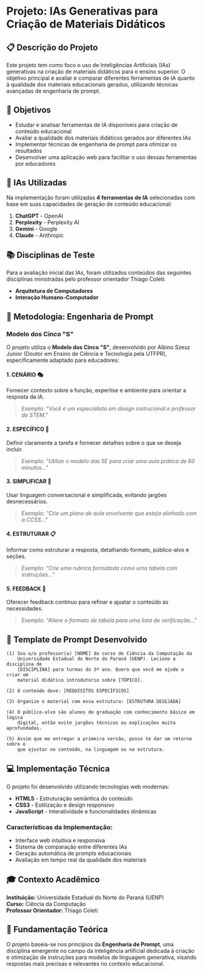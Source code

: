 # Projeto: IAs Generativas para Criação de Materiais Didáticos

## 📋 Descrição do Projeto

Este projeto tem como foco o uso de Inteligências Artificiais (IAs) generativas na criação de materiais didáticos para o ensino superior. O objetivo principal é avaliar e comparar diferentes ferramentas de IA quanto à qualidade dos materiais educacionais gerados, utilizando técnicas avançadas de engenharia de prompt.

## 🎯 Objetivos

- Estudar e analisar ferramentas de IA disponíveis para criação de conteúdo educacional
- Avaliar a qualidade dos materiais didáticos gerados por diferentes IAs
- Implementar técnicas de engenharia de prompt para otimizar os resultados
- Desenvolver uma aplicação web para facilitar o uso dessas ferramentas por educadores

## 🤖 IAs Utilizadas

Na implementação foram utilizadas **4 ferramentas de IA** selecionadas com base em suas capacidades de geração de conteúdo educacional:

1. **ChatGPT** - OpenAI
2. **Perplexity** - Perplexity AI
3. **Gemini** - Google
4. **Claude** - Anthropic

## 📚 Disciplinas de Teste

Para a avaliação inicial das IAs, foram utilizados conteúdos das seguintes disciplinas ministradas pelo professor orientador Thiago Coleti:

- **Arquitetura de Computadores**
- **Interação Humano-Computador**

## 🔧 Metodologia: Engenharia de Prompt

### Modelo dos Cinco "S"

O projeto utiliza o **Modelo dos Cinco "S"**, desenvolvido por Albino Szesz Junior (Doutor em Ensino de Ciência e Tecnologia pela UTFPR), especificamente adaptado para educadores:

#### 1. **CENÁRIO** 🎭
Fornecer contexto sobre a função, expertise e ambiente para orientar a resposta da IA.
> *Exemplo: "Você é um especialista em design instrucional e professor de STEM."*

#### 2. **ESPECÍFICO** 🎯
Definir claramente a tarefa e fornecer detalhes sobre o que se deseja incluir.
> *Exemplo: "Utilize o modelo das 5E para criar uma aula prática de 60 minutos..."*

#### 3. **SIMPLIFICAR** 💬
Usar linguagem conversacional e simplificada, evitando jargões desnecessários.
> *Exemplo: "Crie um plano de aula envolvente que esteja alinhado com a CCSS..."*

#### 4. **ESTRUTURAR** 📋
Informar como estruturar a resposta, detalhando formato, público-alvo e seções.
> *Exemplo: "Crie uma rubrica formatada como uma tabela com instruções..."*

#### 5. **FEEDBACK** 🔄
Oferecer feedback contínuo para refinar e ajustar o conteúdo às necessidades.
> *Exemplo: "Altere o formato de tabela para uma lista de verificação..."*

## 📝 Template de Prompt Desenvolvido

```
(1) Sou o/a professor(a) [NOME] do curso de Ciência da Computação da 
    Universidade Estadual do Norte do Paraná (UENP). Leciono a disciplina de 
    [DISCIPLINA] para turmas do 3º ano. Quero que você me ajude a criar um 
    material didático introdutório sobre [TÓPICO].

(2) O conteúdo deve: [REQUISITOS ESPECÍFICOS]

(3) Organize o material com essa estrutura: [ESTRUTURA DESEJADA]

(4) O público-alvo são alunos de graduação com conhecimento básico em lógica 
    digital, então evite jargões técnicos ou explicações muito aprofundadas.

(5) Assim que me entregar a primeira versão, posso te dar um retorno sobre o 
    que ajustar no conteúdo, na linguagem ou na estrutura.
```

## 💻 Implementação Técnica

O projeto foi desenvolvido utilizando tecnologias web modernas:

- **HTML5** - Estruturação semântica do conteúdo
- **CSS3** - Estilização e design responsivo
- **JavaScript** - Interatividade e funcionalidades dinâmicas

### Características da Implementação:
- Interface web intuitiva e responsiva
- Sistema de comparação entre diferentes IAs
- Geração automática de prompts educacionais
- Avaliação em tempo real da qualidade dos materiais

## 🎓 Contexto Acadêmico

**Instituição:** Universidade Estadual do Norte do Paraná (UENP)  
**Curso:** Ciência da Computação  
**Professor Orientador:** Thiago Coleti  


## 🔬 Fundamentação Teórica

O projeto baseia-se nos princípios da **Engenharia de Prompt**, uma disciplina emergente no campo da inteligência artificial dedicada à criação e otimização de instruções para modelos de linguagem generativa, visando respostas mais precisas e relevantes no contexto educacional.

